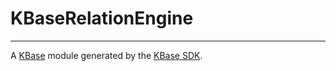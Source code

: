 
# KBaseRelationEngine
---

A [KBase](https://kbase.us) module generated by the [KBase SDK](https://github.com/kbase/kb_sdk).


